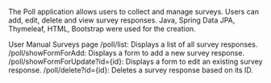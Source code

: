 The Poll application allows users to collect and manage surveys. Users can add, edit, delete and view survey responses. Java, Spring Data JPA, Thymeleaf, HTML, Bootstrap were used for the creation.

User Manual
Surveys page
/poll/list: Displays a list of all survey responses.
/poll/showFormForAdd: Displays a form to add a new survey response.
/poll/showFormForUpdate?id={id}: Displays a form to edit an existing survey response.
/poll/delete?id={id}: Deletes a survey response based on its ID.
